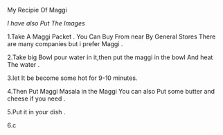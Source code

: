 My Recipie Of Maggi

*I have also Put The Images*

1.Take A Maggi Packet .
You Can Buy From near By General Stores 
There are many companies but i prefer Maggi .

2.Take big Bowl pour water in it,then put the maggi in the bowl And heat The water . 

3.let It be become some hot for 9-10 minutes.

4.Then Put Maggi Masala in the Maggi You can also Put some butter and cheese if you need .

5.Put it in your dish .

6.c


